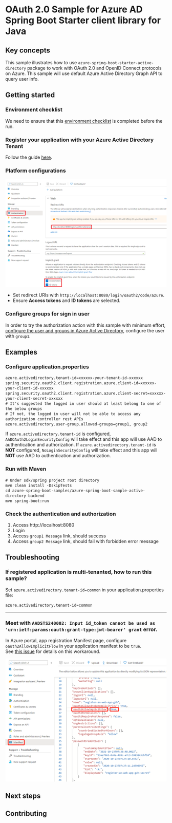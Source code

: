 # OAuth 2.0 Sample for Azure AD Spring Boot Starter client library for Java

## Key concepts
This sample illustrates how to use `azure-spring-boot-starter-active-directory` package to work with OAuth 2.0 and OpenID Connect protocols on Azure. This sample will use default Azure Active Directory Graph API to query user info.

## Getting started

### Environment checklist
We need to ensure that this [environment checklist][ready-to-run-checklist] is completed before the run.

### Register your application with your Azure Active Directory Tenant

Follow the guide [here](https://docs.microsoft.com/azure/active-directory/develop/active-directory-protocols-oauth-code#register-your-application-with-your-ad-tenant).

### Platform configurations

![Platform configurations](docs/image-platform-configurations.png "Platform configurations")

- Set redirect URIs with `http://localhost:8080/login/oauth2/code/azure`.
- Ensure **Access tokens** and **ID tokens** are selected.

### Configure groups for sign in user

In order to try the authorization action with this sample with minimum effort, [configure the user and groups in Azure Active Directory](https://docs.microsoft.com/azure/active-directory/active-directory-groups-create-azure-portal), configure the user with `group1`. 

## Examples

### Configure application.properties
```properties
azure.activedirectory.tenant-id=xxxxxx-your-tenant-id-xxxxxx
spring.security.oauth2.client.registration.azure.client-id=xxxxxx-your-client-id-xxxxxx
spring.security.oauth2.client.registration.azure.client-secret=xxxxxx-your-client-secret-xxxxxx
# It's suggested the logged in user should at least belong to one of the below groups
# If not, the logged in user will not be able to access any authorization controller rest APIs
azure.activedirectory.user-group.allowed-groups=group1, group2
```

If `azure.activedirectory.tenant-id` is configured, `AADOAuth2LoginSecurityConfig` will take effect and this app will use AAD to authentication and authorization.
If `azure.activedirectory.tenant-id` is **NOT** configured, `NoLoginSecurityConfig` will take effect and this app will **NOT** use AAD to  authentication and authorization.


### Run with Maven
```shell
# Under sdk/spring project root directory
mvn clean install -DskipTests
cd azure-spring-boot-samples/azure-spring-boot-sample-active-directory-backend
mvn spring-boot:run
```

### Check the authentication and authorization
	
1. Access http://localhost:8080
2. Login
3. Access `group1 Message` link, should success
4. Access `group2 Message` link, should fail with forbidden error message


## Troubleshooting

### If registered application is multi-tenanted, how to run this sample?
Set `azure.activedirectory.tenant-id=common` in your application.properties file:
```properties
azure.activedirectory.tenant-id=common
```
----
### Meet with `AADSTS240002: Input id_token cannot be used as 'urn:ietf:params:oauth:grant-type:jwt-bearer' grant` error.
In Azure portal, app registration Manifest page, configure `oauth2AllowImplicitFlow` in your application manifest to be `true`.   
See [this issue][issuecomment-387090099] for details on this workaround.

![Manifest Config](docs/image-manifest-config.png "Manifest Config")

## Next steps
## Contributing
<!-- LINKS -->

[ready-to-run-checklist]: https://github.com/Azure/azure-sdk-for-java/blob/master/sdk/spring/azure-spring-boot-samples/README.md#ready-to-run-checklist
[issuecomment-387090099]: https://github.com/MicrosoftDocs/azure-docs/issues/8121#issuecomment-387090099
